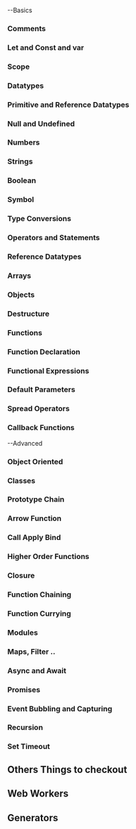 --Basics

### Comments
### Let and Const and var
### Scope
### Datatypes
### Primitive and Reference Datatypes
### Null and Undefined
### Numbers
### Strings
### Boolean
### Symbol
### Type Conversions
### Operators and Statements
### Reference Datatypes
### Arrays
### Objects
### Destructure
### Functions
### Function Declaration
### Functional Expressions
### Default Parameters
### Spread Operators
### Callback Functions

--Advanced

### Object Oriented
### Classes
### Prototype Chain
### Arrow Function
### Call Apply Bind
### Higher Order Functions
### Closure
### Function Chaining
### Function Currying
### Modules
### Maps, Filter ..
### Async and Await
### Promises
### Event Bubbling and Capturing
### Recursion
### Set Timeout


## Others Things to checkout

## Web Workers
## Generators
